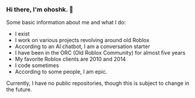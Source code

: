 ### Hi there, I'm ohoshk. 👋
Some basic information about me and what I do:
- I exist
- I work on various projects revolving around old Roblox
- According to an AI chatbot, I am a conversation starter
- I have been in the ORC (Old Roblox Community) for almost five years
- My favorite Roblox clients are 2010 and 2014
- I code sometimes
- According to some people, I am epic.

Currently, I have no public repositories, though this is subject to change in the future.

<!--
**ohoshk/ohoshk** is a ✨ _special_ ✨ repository because its `README.md` (this file) appears on your GitHub profile.

Here are some ideas to get you started:

- 🔭 I’m currently working on ...
- 🌱 I’m currently learning ...
- 👯 I’m looking to collaborate on ...
- 🤔 I’m looking for help with ...
- 💬 Ask me about ...
- 📫 How to reach me: ...
- 😄 Pronouns: ...
- ⚡ Fun fact: ...
-->
